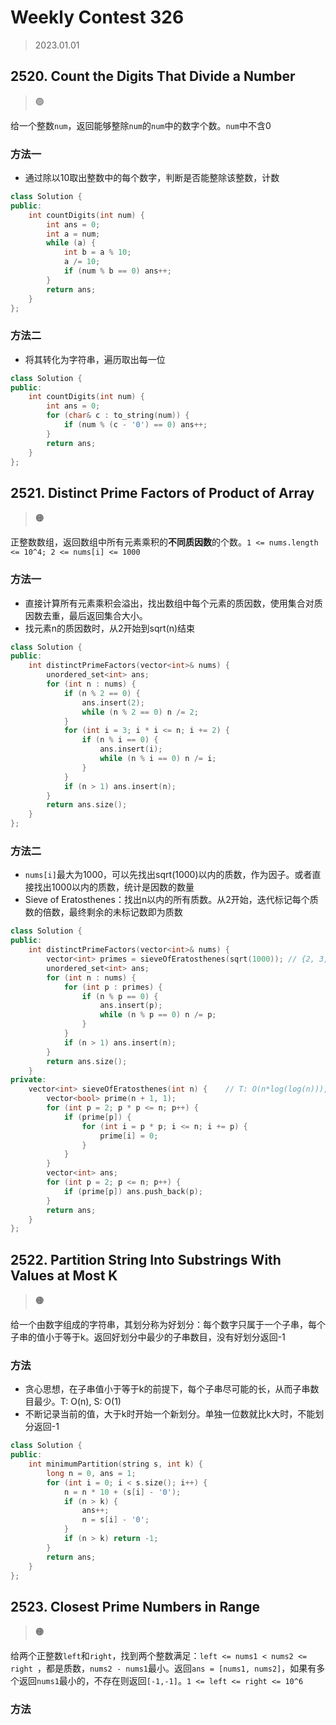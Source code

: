 # Weekly Contest 326
> 2023.01.01

## 2520. Count the Digits That Divide a Number

> :green_circle:

给一个整数`num`，返回能够整除`num`的`num`中的数字个数。`num`中不含0

### 方法一

- 通过除以10取出整数中的每个数字，判断是否能整除该整数，计数

```cpp
class Solution {
public:
    int countDigits(int num) {
        int ans = 0;
        int a = num;
        while (a) {
            int b = a % 10;
            a /= 10;
            if (num % b == 0) ans++;
        }
        return ans;
    }
};
```

### 方法二

- 将其转化为字符串，遍历取出每一位

```cpp
class Solution {
public:
    int countDigits(int num) {
        int ans = 0;
        for (char& c : to_string(num)) {
            if (num % (c - '0') == 0) ans++;
        }
        return ans;
    }
};
```

## 2521. Distinct Prime Factors of Product of Array

> :orange_circle:

正整数数组，返回数组中所有元素乘积的**不同质因数**的个数。`1 <= nums.length <= 10^4; 2 <= nums[i] <= 1000`

### 方法一

- 直接计算所有元素乘积会溢出，找出数组中每个元素的质因数，使用集合对质因数去重，最后返回集合大小。
- 找元素n的质因数时，从2开始到sqrt(n)结束

```cpp
class Solution {
public:
    int distinctPrimeFactors(vector<int>& nums) {
        unordered_set<int> ans;
        for (int n : nums) {
            if (n % 2 == 0) {
                ans.insert(2);
                while (n % 2 == 0) n /= 2;
            }
            for (int i = 3; i * i <= n; i += 2) {
                if (n % i == 0) {
                    ans.insert(i);
                    while (n % i == 0) n /= i;
                }
            }
            if (n > 1) ans.insert(n);
        }
        return ans.size();
    }
};
```

### 方法二

- `nums[i]`最大为1000，可以先找出sqrt(1000)以内的质数，作为因子。或者直接找出1000以内的质数，统计是因数的数量
- Sieve of Eratosthenes：找出n以内的所有质数。从2开始，迭代标记每个质数的倍数，最终剩余的未标记数即为质数

```cpp
class Solution {
public:
    int distinctPrimeFactors(vector<int>& nums) {
        vector<int> primes = sieveOfEratosthenes(sqrt(1000)); // {2, 3, 5, 7, 11, 13, 17, 19, 23, 29, 31}
        unordered_set<int> ans;
        for (int n : nums) {
            for (int p : primes) {
                if (n % p == 0) {
                    ans.insert(p);
                    while (n % p == 0) n /= p;
                }
            }
            if (n > 1) ans.insert(n);
        }
        return ans.size();
    }
private: 
    vector<int> sieveOfEratosthenes(int n) { 	// T: O(n*log(log(n))), S: O(n)
        vector<bool> prime(n + 1, 1);
        for (int p = 2; p * p <= n; p++) {
            if (prime[p]) {
                for (int i = p * p; i <= n; i += p) {
                    prime[i] = 0;
                }
            }
        }
        vector<int> ans;
        for (int p = 2; p <= n; p++) {
            if (prime[p]) ans.push_back(p);
        }
        return ans;
    }
};
```

## 2522. Partition String Into Substrings With Values at Most K

> :orange_circle:

给一个由数字组成的字符串，其划分称为好划分：每个数字只属于一个子串，每个子串的值小于等于k。返回好划分中最少的子串数目，没有好划分返回-1

### 方法

- 贪心思想，在子串值小于等于k的前提下，每个子串尽可能的长，从而子串数目最少。T: O(n), S: O(1)
- 不断记录当前的值，大于k时开始一个新划分。单独一位数就比k大时，不能划分返回-1

```cpp
class Solution {
public:
    int minimumPartition(string s, int k) {
        long n = 0, ans = 1;
        for (int i = 0; i < s.size(); i++) {
            n = n * 10 + (s[i] - '0');
            if (n > k) {
                ans++;
                n = s[i] - '0';
            }
            if (n > k) return -1;
        }
        return ans;
    }
};
```

## 2523. Closest Prime Numbers in Range

> :orange_circle:

给两个正整数`left`和`right`，找到两个整数满足：`left <= nums1 < nums2 <= right `，都是质数，`nums2 - nums1`最小。返回`ans = [nums1, nums2]`，如果有多个返回`nums1`最小的，不存在则返回`[-1,-1]`。`1 <= left <= right <= 10^6`

### 方法
